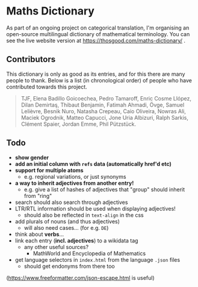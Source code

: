 # Maths Dictionary

As part of an ongoing project on categorical translation, I'm organising an open-source multilingual dictionary of mathematical terminology.
You can see the live website version at https://thosgood.com/maths-dictionary/ .

## Contributors

This dictionary is only as good as its entries, and for this there are many people to thank. Below is a list (in chronological order) of people who have contributed towards this project.

> TJF, Elena Badillo Goicoechea, Pedro Tamaroff, Enric Cosme Llópez, Dilan Demirtaş, Thibaut Benjamin, Fatimah Ahmadi, Övge, Samuel Lelièvre, Besnik Nuro, Natasha Crepeau, Caio Oliveira, Nowras Ali, Maciek Ogrodnik, Matteo Capucci, Jone Uria Albizuri, Ralph Sarkis, Clément Spaier, Jordan Emme, Phil Pützstück.

## Todo

- **show gender**
- **add an initial column with `refs` data (automatically href'd etc)**
- **support for multiple atoms**
    + e.g. regional variations, or just synonyms
- **a way to inherit adjectives from another entry!**
    + e.g. give a list of hashes of adjectives that "group" should inherit from "ring"
- search should also search through adjectives
- LTR/RTL information should be used when displaying adjectives!
    + should also be reflected in `text-align` in the css
- add plurals of nouns (and thus adjectives)
    + will also need cases... (for e.g. `DE`)
- think about **verbs**...
- link each entry (**incl. adjectives**) to a wikidata tag
    + any other useful sources?
        * MathWorld and Encyclopedia of Mathematics
- get language selectors in `index.html` from the language `.json` files
    + should get endonyms from there too

(<https://www.freeformatter.com/json-escape.html> is useful)
